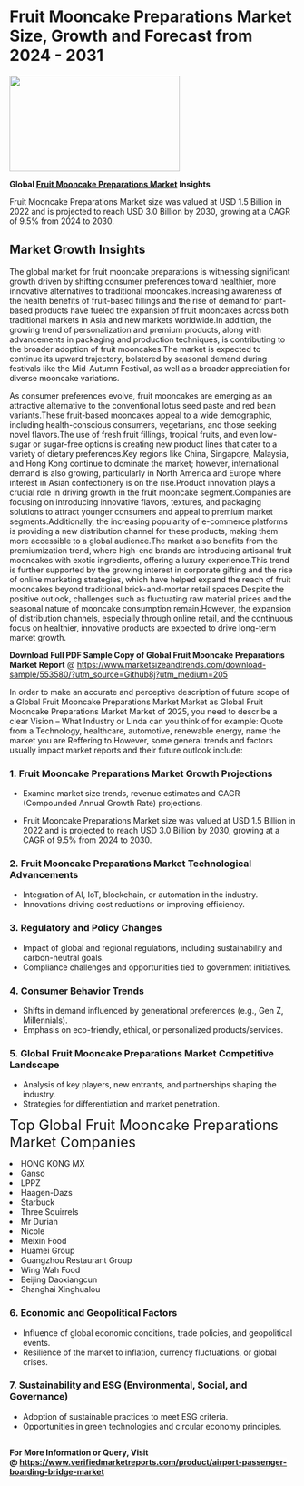 <H1>Fruit Mooncake Preparations Market Size, Growth and Forecast from 2024 - 2031</H1><img class="aligncenter size-medium wp-image-584254" src="https://thirdeyenews.in/wp-content/uploads/2024/09/Global-Market-Research-300x168.jpeg" alt="" width="300" height="168" /><p><strong>Global&nbsp;<a href="https://www.marketsizeandtrends.com/download-sample/553580/?utm_source=Github8j?utm_medium=205">Fruit Mooncake Preparations Market</a> Insights</strong></p><p>Fruit Mooncake Preparations Market size was valued at USD 1.5 Billion in 2022 and is projected to reach USD 3.0 Billion by 2030, growing at a CAGR of 9.5% from 2024 to 2030.</p><p><h2>Market Growth Insights</h2> <p>The global market for fruit mooncake preparations is witnessing significant growth driven by shifting consumer preferences toward healthier, more innovative alternatives to traditional mooncakes.Increasing awareness of the health benefits of fruit-based fillings and the rise of demand for plant-based products have fueled the expansion of fruit mooncakes across both traditional markets in Asia and new markets worldwide.In addition, the growing trend of personalization and premium products, along with advancements in packaging and production techniques, is contributing to the broader adoption of fruit mooncakes.The market is expected to continue its upward trajectory, bolstered by seasonal demand during festivals like the Mid-Autumn Festival, as well as a broader appreciation for diverse mooncake variations.</p> <p>As consumer preferences evolve, fruit mooncakes are emerging as an attractive alternative to the conventional lotus seed paste and red bean variants.These fruit-based mooncakes appeal to a wide demographic, including health-conscious consumers, vegetarians, and those seeking novel flavors.The use of fresh fruit fillings, tropical fruits, and even low-sugar or sugar-free options is creating new product lines that cater to a variety of dietary preferences.Key regions like China, Singapore, Malaysia, and Hong Kong continue to dominate the market; however, international demand is also growing, particularly in North America and Europe where interest in Asian confectionery is on the rise.Product innovation plays a crucial role in driving growth in the fruit mooncake segment.Companies are focusing on introducing innovative flavors, textures, and packaging solutions to attract younger consumers and appeal to premium market segments.Additionally, the increasing popularity of e-commerce platforms is providing a new distribution channel for these products, making them more accessible to a global audience.The market also benefits from the premiumization trend, where high-end brands are introducing artisanal fruit mooncakes with exotic ingredients, offering a luxury experience.This trend is further supported by the growing interest in corporate gifting and the rise of online marketing strategies, which have helped expand the reach of fruit mooncakes beyond traditional brick-and-mortar retail spaces.Despite the positive outlook, challenges such as fluctuating raw material prices and the seasonal nature of mooncake consumption remain.However, the expansion of distribution channels, especially through online retail, and the continuous focus on healthier, innovative products are expected to drive long-term market growth.</p> <p><span class=""><strong>Download Full PDF Sample Copy of Global Fruit Mooncake Preparations Market Report</strong> @ <a href="https://www.marketsizeandtrends.com/download-sample/553580/?utm_source=Github8j?utm_medium=205" target="_blank">https://www.marketsizeandtrends.com/download-sample/553580/?utm_source=Github8j?utm_medium=205</a></span></p><p>In order to make an accurate and perceptive description of future scope of a Global&nbsp;Fruit Mooncake Preparations Market Market as Global&nbsp;Fruit Mooncake Preparations Market Market of 2025, you need to describe a clear Vision &ndash; What Industry or Linda can you think of for example: Quote from a Technology, healthcare, automotive, renewable energy, name the market you are Reffering to.However, some general trends and factors usually impact market reports and their future outlook include:</p><h3>1.&nbsp;<strong>Fruit Mooncake Preparations Market Growth Projections</strong></h3><ul><li>Examine market size trends, revenue estimates and CAGR (Compounded Annual Growth Rate) projections.</li><li><p>Fruit Mooncake Preparations Market size was valued at USD 1.5 Billion in 2022 and is projected to reach USD 3.0 Billion by 2030, growing at a CAGR of 9.5% from 2024 to 2030.</p></li></ul><h3>2.&nbsp;<strong>Fruit Mooncake Preparations Market Technological Advancements</strong></h3><ul><li>Integration of AI, IoT, blockchain, or automation in the industry.</li><li>Innovations driving cost reductions or improving efficiency.</li></ul><h3>3.&nbsp;<strong>Regulatory and Policy Changes</strong></h3><ul><li>Impact of global and regional regulations, including sustainability and carbon-neutral goals.</li><li>Compliance challenges and opportunities tied to government initiatives.</li></ul><h3>4.&nbsp;<strong>Consumer Behavior Trends</strong></h3><ul><li>Shifts in demand influenced by generational preferences (e.g., Gen Z, Millennials).</li><li>Emphasis on eco-friendly, ethical, or personalized products/services.</li></ul><h3>5.&nbsp;<strong>Global Fruit Mooncake Preparations Market Competitive Landscape</strong></h3><ul><li>Analysis of key players, new entrants, and partnerships shaping the industry.</li><li>Strategies for differentiation and market penetration.</li></ul><p data-pm-slice="1 1 []"><span style="color: inherit; font-family: inherit; font-size: 25px;">Top Global Fruit Mooncake Preparations Market Companies</span></p><div class="" data-test-id=""><p><li>HONG KONG MX</li><li> Ganso</li><li> LPPZ</li><li> Haagen-Dazs</li><li> Starbuck</li><li> Three Squirrels</li><li> Mr Durian</li><li> Nicole</li><li> Meixin Food</li><li> Huamei Group</li><li> Guangzhou Restaurant Group</li><li> Wing Wah Food</li><li> Beijing Daoxiangcun</li><li> Shanghai Xinghualou</li></p></div><h3>6.&nbsp;<strong>Economic and Geopolitical Factors</strong></h3><ul><li>Influence of global economic conditions, trade policies, and geopolitical events.</li><li>Resilience of the market to inflation, currency fluctuations, or global crises.</li></ul><h3>7.&nbsp;<strong>Sustainability and ESG (Environmental, Social, and Governance)</strong></h3><ul><li>Adoption of sustainable practices to meet ESG criteria.</li><li>Opportunities in green technologies and circular economy principles.</li></ul><h2><strong style="font-size: 14px;">For More Information or Query, Visit @&nbsp;</strong><a style="background-color: #ffffff; font-size: 14px;" href="https://www.marketsizeandtrends.com/report/fruit-mooncake-preparations-market/" target="_blank">https://www.verifiedmarketreports.com/product/airport-passenger-boarding-bridge-market</a></h2>